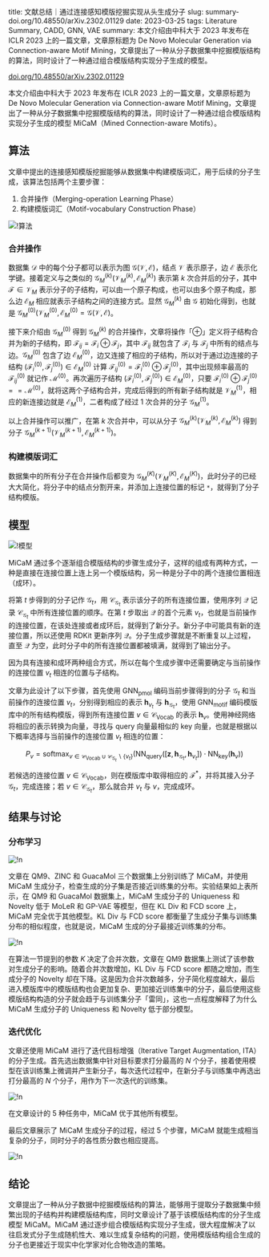 title: 文献总结｜通过连接感知模版挖掘实现从头生成分子
slug: summary-doi.org/10.48550/arXiv.2302.01129
date: 2023-03-25
tags: Literature Summary, CADD, GNN, VAE
summary: 本文介绍由中科大于 2023 年发布在 ICLR 2023 上的一篇文章，文章原标题为 De Novo Molecular Generation via Connection-aware Motif Mining，文章提出了一种从分子数据集中挖掘模版结构的算法，同时设计了一种通过组合模版结构实现分子生成的模型。

<i class="fa fa-external-link"></i> [doi.org/10.48550/arXiv.2302.01129](https://doi.org/10.48550/arXiv.2302.01129)

本文介绍由中科大于 2023 年发布在 ICLR 2023 上的一篇文章，文章原标题为 De Novo Molecular Generation via Connection-aware Motif Mining，文章提出了一种从分子数据集中挖掘模版结构的算法，同时设计了一种通过组合模版结构实现分子生成的模型 MiCaM（Mined Connection-aware Motifs）。

## 算法

文章中提出的连接感知模版挖掘能够从数据集中构建模版词汇，用于后续的分子生成，该算法包括两个主要步骤：

1. 合并操作（Merging-operation Learning Phase）
2. 构建模版词汇（Motif-vocabulary Construction Phase）

![!算法](https://storage.live.com/items/4D18B16B8E0B1EDB!8702?authkey=ALYpzW-ZQ_VBXTU)

### 合并操作

数据集 $\mathcal{D}$ 中的每个分子都可以表示为图 $\mathcal{G(V,E)}$，结点 $\mathcal{V}$ 表示原子，边 $\mathcal{E}$ 表示化学键。接着定义与之类似的 $\mathcal{G}^{(k)}_M(\mathcal{V}^{(k)}_M,\mathcal{E}^{(k)}_M)$ 表示第 $k$ 次合并后的分子，其中 $\mathcal{F}\in\mathcal{V}_M$ 表示分子的子结构，可以由一个原子构成，也可以由多个原子构成，那么边 $\mathcal{E}_M$ 相应就表示子结构之间的连接方式。显然 $\mathcal{G}^{(k)}_M$ 由 $\mathcal{G}$ 初始化得到，也就是 $\mathcal{G}^{(0)}_M(\mathcal{V}^{(0)}_M,\mathcal{E}^{(0)}_M=\mathcal{G(V,E)}$。

接下来介绍由 $\mathcal{G}^{(0)}_M$ 得到 $\mathcal{G}^{(k)}_M$ 的合并操作，文章将操作「$\oplus$」定义将子结构合并为新的子结构，即 $\mathcal{F}_{ij}=\mathcal{F}_i\oplus\mathcal{F}_j$，其中 $\mathcal{F}_{ij}$ 就包含了 $\mathcal{F}_i$ 与 $\mathcal{F}_j$ 中所有的结点与边。$\mathcal{G}^{(0)}_M$ 包含了边 $\mathcal{E}^{(0)}_M$，边又连接了相应的子结构，所以对于通过边连接的子结构 $(\mathcal{F}^{(0)}_i,\mathcal{F}^{(0)}_j)\in\mathcal{E}^{(0)}_M$ 计算 $\mathcal{F}^{(0)}_{ij}=\mathcal{F}^{(0)}_i\oplus\mathcal{F}^{(0)}_j$，其中出现频率最高的 $\mathcal{F}^{(0)}_{ij}$ 就记作 $\mathcal{M}^{(0)}$。再次遍历子结构 $(\mathcal{F}^{(0)}_i,\mathcal{F}^{(0)}_j)\in\mathcal{E}^{(0)}_M$，只要 $\mathcal{F}^{(0)}_i\oplus\mathcal{F}^{(0)}_j==\mathcal{M}^{(0)}$，就将这两个子结构合并，完成后得到的所有新子结构就是 $\mathcal{V}^{(1)}_M$，相应的新连接边就是 $\mathcal{E}^{(1)}_M$，二者构成了经过 1 次合并的分子 $\mathcal{G}^{(1)}_M$。

以上合并操作可以推广，在第 $k$ 次合并中，可以从分子 $\mathcal{G}^{(k)}_M(\mathcal{V}^{(k)}_M,\mathcal{E}^{(k)}_M)$ 得到分子 $\mathcal{G}^{(k+1)}_M(\mathcal{V}^{(k+1)}_M,\mathcal{E}^{(k+1)}_M)$。

### 构建模版词汇

数据集中的所有分子在合并操作后都变为 $\mathcal{G}^{(K)}_M(\mathcal{V}^{(K)}_M,\mathcal{E}^{(K)}_M)$，此时分子的已经大大简化，将分子中的结点分割开来，并添加上连接位置的标记 `*`，就得到了分子结构模版。

## 模型

![!模型](https://storage.live.com/items/4D18B16B8E0B1EDB!8703?authkey=ALYpzW-ZQ_VBXTU)

MiCaM 通过多个逐渐组合模版结构的步骤生成分子，这样的组成有两种方式，一种是直接在连接位置上连上另一个模版结构，另一种是分子中的两个连接位置相连（成环）。

将第 $t$ 步得到的分子记作 $\mathcal{G}_t$，用 $\mathcal{C}_{\mathcal{G}_t}$ 表示该分子的所有连接位置，使用序列 $\mathcal{Q}$ 记录 $\mathcal{C}_{\mathcal{G}_t}$ 中所有连接位置的顺序。在第 $t$ 步取出 $\mathcal{Q}$ 的首个元素 $v_t$，也就是当前操作的连接位置，在该处连接或者成环后，就得到了新分子。新分子中可能具有新的连接位置，所以还使用 RDKit 更新序列 $\mathcal{Q}$。分子生成步骤就是不断重复以上过程，直至 $\mathcal{Q}$ 为空，此时分子中的所有连接位置都被填满，就得到了输出分子。

因为具有连接和成环两种组合方式，所以在每个生成步骤中还需要确定与当前操作的连接位置 $v_t$ 相连的位置与子结构。

文章为此设计了以下步骤，首先使用 GNN<sub>pmol</sub> 编码当前步骤得到的分子 $\mathcal{G}_t$ 和当前操作的连接位置 $v_t$，分别得到相应的表示 $\boldsymbol{h}_{v_t}$ 与 $\boldsymbol{h}_{\mathcal{G}_t}$，使用 GNN<sub>motif</sub> 编码模版库中的所有结构模版，得到所有连接位置 $v\in\mathcal{C}_\mathrm{Vocab}$ 的表示 $\boldsymbol{h}_{v}$。使用神经网络将相应的表示转换为向量，寻找与 query 向量最相似的 key 向量，也就是根据以下概率选择与当前操作的连接位置 $v_t$ 相连的位置：

$$P_v=\mathop{\mathrm{softmax}}_{v\in\mathcal{C}_\mathrm{Vocab}\cup\mathcal{C}_{\mathcal{G}_t}\backslash\{v_t\}}(\mathrm{NN_{query}}([\boldsymbol{z},\boldsymbol{h}_{\mathcal{G}_t},\boldsymbol{h}_{v_t}])\cdot\mathrm{NN_{key}}(\boldsymbol{h}_v))$$

若候选的连接位置 $v\in\mathcal{C}_\mathrm{Vocab}$，则在模版库中取得相应的 $\mathcal{F}^*$，并将其接入分子 $\mathcal{G}_t$，完成连接；若 $v\in\mathcal{C}_{\mathcal{G}_t}$，那么就合并 $v_t$ 与 $v$，完成成环。

## 结果与讨论

### 分布学习

![!n](https://storage.live.com/items/4D18B16B8E0B1EDB!8704?authkey=ALYpzW-ZQ_VBXTU)

文章在 QM9、ZINC 和 GuacaMol 三个数据集上分别训练了 MiCaM，并使用 MiCaM 生成分子，检查生成的分子集是否接近训练集的分布。实验结果如上表所示，在 QM9 和 GuacaMol 数据集上，MiCaM 生成分子的 Uniqueness 和 Novelty 低于 MoLeR 和 GP-VAE 等模型，但在 KL Div 和 FCD score 上，MiCaM 完全优于其他模型。KL Div 与 FCD score 都衡量了生成分子集与训练集分布的相似程度，也就是说，MiCaM 生成的分子最接近训练集的分布。

![!n](https://storage.live.com/items/4D18B16B8E0B1EDB!8705?authkey=ALYpzW-ZQ_VBXTU)

在算法一节提到的参数 $K$ 决定了合并次数，文章在 QM9 数据集上测试了该参数对生成分子的影响。随着合并次数增加，KL Div 与 FCD score 都随之增加，而生成分子的 Novelty 却在下降。这是因为合并次数越多，分子简化程度越大，最后进入模版库中的模版结构也会更加复杂、更加接近训练集中的分子，最后使用这些模版结构构造的分子就会趋于与训练集分子「雷同」，这也一点程度解释了为什么 MiCaM 生成分子的 Uniqueness 和 Novelty 低于部分模型。

### 迭代优化

文章还使用 MiCaM 进行了迭代目标增强（Iterative Target Augmentation, ITA）的分子生成。首先选出数据集中针对目标要求打分最高的 $N$ 个分子，接着使用模型在该训练集上微调并产生新分子，每次迭代过程中，在新分子与训练集中再选出打分最高的 $N$ 个分子，用作为下一次迭代的训练集。

![!n](https://storage.live.com/items/4D18B16B8E0B1EDB!8706?authkey=ALYpzW-ZQ_VBXTU)

在文章设计的 5 种任务中，MiCaM 优于其他所有模型。

最后文章展示了 MiCaM 生成分子的过程，经过 5 个步骤，MiCaM 就能生成相当复杂的分子，同时分子的各性质分数也相应提高。

![!n](https://storage.live.com/items/4D18B16B8E0B1EDB!8707?authkey=ALYpzW-ZQ_VBXTU)

## 结论

文章提出了一种从分子数据中挖掘模版结构的算法，能够用于提取分子数据集中频繁出现的子结构并构建模版结构库，同时文章设计了基于该模版结构库的分子生成模型 MiCaM。MiCaM 通过逐步组合模版结构实现分子生成，很大程度解决了以往启发式分子生成随机性大、难以生成复杂结构的问题，使用模版结构组合生成的分子也更接近于现实中化学家对化合物改造的策略。